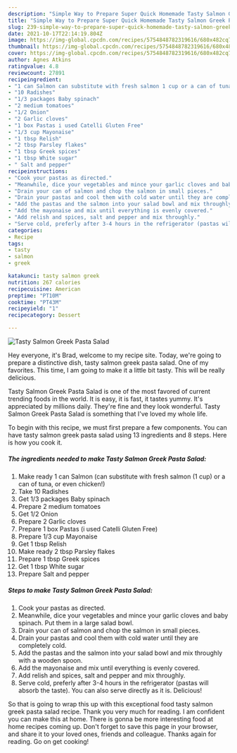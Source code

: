 ```yaml
---
description: "Simple Way to Prepare Super Quick Homemade Tasty Salmon Greek Pasta Salad"
title: "Simple Way to Prepare Super Quick Homemade Tasty Salmon Greek Pasta Salad"
slug: 239-simple-way-to-prepare-super-quick-homemade-tasty-salmon-greek-pasta-salad
date: 2021-10-17T22:14:19.804Z
image: https://img-global.cpcdn.com/recipes/5754848782319616/680x482cq70/tasty-salmon-greek-pasta-salad-recipe-main-photo.jpg
thumbnail: https://img-global.cpcdn.com/recipes/5754848782319616/680x482cq70/tasty-salmon-greek-pasta-salad-recipe-main-photo.jpg
cover: https://img-global.cpcdn.com/recipes/5754848782319616/680x482cq70/tasty-salmon-greek-pasta-salad-recipe-main-photo.jpg
author: Agnes Atkins
ratingvalue: 4.8
reviewcount: 27891
recipeingredient:
- "1 can Salmon can substitute with fresh salmon 1 cup or a can of tuna or even chicken"
- "10 Radishes"
- "1/3 packages Baby spinach"
- "2 medium tomatoes"
- "1/2 Onion"
- "2 Garlic cloves"
- "1 box Pastas i used Catelli Gluten Free"
- "1/3 cup Mayonaise"
- "1 tbsp Relish"
- "2 tbsp Parsley flakes"
- "1 tbsp Greek spices"
- "1 tbsp White sugar"
- " Salt and pepper"
recipeinstructions:
- "Cook your pastas as directed."
- "Meanwhile, dice your vegetables and mince your garlic cloves and baby spinach. Put them in a large salad bowl."
- "Drain your can of salmon and chop the salmon in small pieces."
- "Drain your pastas and cool them with cold water until they are completely cold."
- "Add the pastas and the salmon into your salad bowl and mix throughly with a wooden spoon."
- "Add the mayonaise and mix until everything is evenly covered."
- "Add relish and spices, salt and pepper and mix throughly."
- "Serve cold, preferly after 3-4 hours in the refrigerator (pastas will absorb the taste). You can also serve directly as it is. Delicious!"
categories:
- Recipe
tags:
- tasty
- salmon
- greek

katakunci: tasty salmon greek 
nutrition: 267 calories
recipecuisine: American
preptime: "PT10M"
cooktime: "PT43M"
recipeyield: "1"
recipecategory: Dessert

---
```



![Tasty Salmon Greek Pasta Salad](https://img-global.cpcdn.com/recipes/5754848782319616/680x482cq70/tasty-salmon-greek-pasta-salad-recipe-main-photo.jpg)

Hey everyone, it's Brad, welcome to my recipe site. Today, we're going to prepare a distinctive dish, tasty salmon greek pasta salad. One of my favorites. This time, I am going to make it a little bit tasty. This will be really delicious.

Tasty Salmon Greek Pasta Salad is one of the most favored of current trending foods in the world. It is easy, it is fast, it tastes yummy. It's appreciated by millions daily. They're fine and they look wonderful. Tasty Salmon Greek Pasta Salad is something that I've loved my whole life.




To begin with this recipe, we must first prepare a few components. You can have tasty salmon greek pasta salad using 13 ingredients and 8 steps. Here is how you cook it.

<!--inarticleads1-->

##### The ingredients needed to make Tasty Salmon Greek Pasta Salad:

1. Make ready 1 can Salmon (can substitute with fresh salmon (1 cup) or a can of tuna, or even chicken!)
1. Take 10 Radishes
1. Get 1/3 packages Baby spinach
1. Prepare 2 medium tomatoes
1. Get 1/2 Onion
1. Prepare 2 Garlic cloves
1. Prepare 1 box Pastas (i used Catelli Gluten Free)
1. Prepare 1/3 cup Mayonaise
1. Get 1 tbsp Relish
1. Make ready 2 tbsp Parsley flakes
1. Prepare 1 tbsp Greek spices
1. Get 1 tbsp White sugar
1. Prepare  Salt and pepper




<!--inarticleads2-->

##### Steps to make Tasty Salmon Greek Pasta Salad:

1. Cook your pastas as directed.
1. Meanwhile, dice your vegetables and mince your garlic cloves and baby spinach. Put them in a large salad bowl.
1. Drain your can of salmon and chop the salmon in small pieces.
1. Drain your pastas and cool them with cold water until they are completely cold.
1. Add the pastas and the salmon into your salad bowl and mix throughly with a wooden spoon.
1. Add the mayonaise and mix until everything is evenly covered.
1. Add relish and spices, salt and pepper and mix throughly.
1. Serve cold, preferly after 3-4 hours in the refrigerator (pastas will absorb the taste). You can also serve directly as it is. Delicious!




So that is going to wrap this up with this exceptional food tasty salmon greek pasta salad recipe. Thank you very much for reading. I am confident you can make this at home. There is gonna be more interesting food at home recipes coming up. Don't forget to save this page in your browser, and share it to your loved ones, friends and colleague. Thanks again for reading. Go on get cooking!
